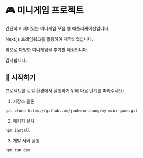# 🎮 미니게임 프로젝트

간단하고 재미있는 미니게임 모음 웹 애플리케이션입니다. 

Next.js 프레임워크를 활용하여 제작되었습니다.

앞으로 다양한 미니게임을 추가할 예정입니다.

감사합니다.


## 🚀 시작하기

프로젝트를 로컬 환경에서 실행하기 위해 다음 단계를 따라주세요:

1. 저장소 클론
```bash
git clone https://github.com/joohwan-chung/my-mini-game.git
```

2. 패키지 설치
```bash
npm install
```

3. 개발 서버 실행
```bash
npm run dev
```
